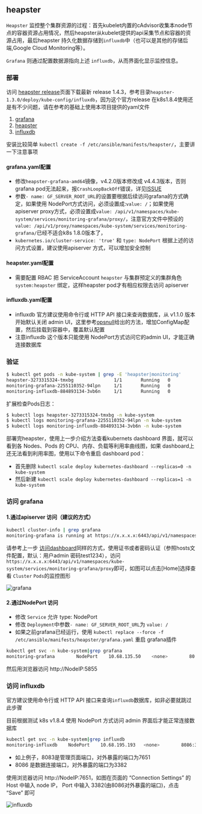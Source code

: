 ## heapster

`Heapster` 监控整个集群资源的过程：首先kubelet内置的cAdvisor收集本node节点的容器资源占用情况，然后heapster从kubelet提供的api采集节点和容器的资源占用，最后heapster 持久化数据存储到`influxdb`中（也可以是其他的存储后端,Google Cloud Monitoring等）。

`Grafana` 则通过配置数据源指向上述 `influxdb`，从而界面化显示监控信息。

### 部署

访问 [heapster release](https://github.com/kubernetes/heapster)页面下载最新 release 1.4.3，参考目录`heapster-1.3.0/deploy/kube-config/influxdb`，因为这个官方release 在k8s1.8.4使用还是有不少问题，请在参考的基础上使用本项目提供的yaml文件

1. [grafana](../../manifests/heapster/grafana.yaml)
1. [heapster](../../manifests/heapster/heapster.yaml)
1. [influxdb](../../manifests/heapster/influxdb.yaml)

安装比较简单 `kubectl create -f /etc/ansible/manifests/heapster/`，主要讲一下注意事项

#### grafana.yaml配置

+ 修改`heapster-grafana-amd64`镜像，v4.2.0版本修改成 v4.4.3版本，否则 grafana pod无法起来，报`CrashLoopBackOff`错误，详见[ISSUE](https://github.com/kubernetes/heapster/issues/1806)
+ 参数`- name: GF_SERVER_ROOT_URL`的设置要根据后续访问grafana的方式确定，如果使用 NodePort方式访问，必须设置成:`value: /`；如果使用apiserver proxy方式，必须设置成`value: /api/v1/namespaces/kube-system/services/monitoring-grafana/proxy/`，注意官方文件中预设的`value: /api/v1/proxy/namespaces/kube-system/services/monitoring-grafana/`已经不适合k8s 1.8.0版本了，
+ `kubernetes.io/cluster-service: 'true'` 和 `type: NodePort` 根据上述的访问方式设置，建议使用apiserver 方式，可以增加安全控制

#### heapster.yaml配置

+ 需要配置 RBAC 把 ServiceAccount `heapster` 与集群预定义的集群角色 `system:heapster` 绑定，这样heapster pod才有相应权限去访问 apiserver

#### influxdb.yaml配置

+ influxdb 官方建议使用命令行或 HTTP API 接口来查询数据库，从 v1.1.0 版本开始默认关闭 admin UI，这里参考[opsnull](https://github.com/opsnull/follow-me-install-kubernetes-cluster/blob/master/10-%E9%83%A8%E7%BD%B2Heapster%E6%8F%92%E4%BB%B6.md)给出的方法，增加ConfigMap配置，然后挂载到容器中，覆盖默认配置
+ 注意influxdb 这个版本只能使用 NodePort方式访问它的admin UI，才能正确连接数据库

### 验证

``` bash
$ kubectl get pods -n kube-system | grep -E 'heapster|monitoring'
heapster-3273315324-tmxbg               1/1       Running   0          11m
monitoring-grafana-2255110352-94lpn     1/1       Running   0          11m
monitoring-influxdb-884893134-3vb6n     1/1       Running   0          11m
```
扩展检查Pods日志：
``` bash
$ kubectl logs heapster-3273315324-tmxbg -n kube-system
$ kubectl logs monitoring-grafana-2255110352-94lpn -n kube-system
$ kubectl logs monitoring-influxdb-884893134-3vb6n -n kube-system
```
部署完heapster，使用上一步介绍方法查看kubernets dashboard 界面，就可以看到各 Nodes、Pods 的 CPU、内存、负载等利用率曲线图，如果 dashboard上还无法看到利用率图，使用以下命令重启 dashboard pod：
+ 首先删除 `kubectl scale deploy kubernetes-dashboard --replicas=0 -n kube-system`
+ 然后新建 `kubectl scale deploy kubernetes-dashboard --replicas=1 -n kube-system`

### 访问 grafana

#### 1.通过apiserver 访问（建议的方式）

``` bash
kubectl cluster-info | grep grafana
monitoring-grafana is running at https://x.x.x.x:6443/api/v1/namespaces/kube-system/services/monitoring-grafana/proxy
```
请参考上一步 [访问dashboard](dashboard.md)同样的方式，使用证书或者密码认证（参照hosts文件配置，默认：用户admin 密码test1234），访问`https://x.x.x.x:6443/api/v1/namespaces/kube-system/services/monitoring-grafana/proxy`即可，如图可以点击[Home]选择查看 `Cluster` `Pods`的监控图形

![grafana](../../pics/grafana.png)

#### 2.通过NodePort 访问

+ 修改 `Service` 允许 type: NodePort
+ 修改 `Deployment`中参数`- name: GF_SERVER_ROOT_URL`为 `value: /`
+ 如果之前grafana已经运行，使用 `kubectl replace --force -f /etc/ansible/manifests/heapster/grafana.yaml` 重启 grafana插件

``` bash
kubectl get svc -n kube-system|grep grafana
monitoring-grafana        NodePort    10.68.135.50    <none>        80:5855/TCP		11m
```
然后用浏览器访问 http://NodeIP:5855 

### 访问 influxdb

官方建议使用命令行或 HTTP API 接口来查询`influxdb`数据库，如非必要就跳过此步骤

目前根据测试 k8s v1.8.4 使用 NodePort 方式访问 admin 界面后才能正常连接数据库

``` bash
kubectl get svc -n kube-system|grep influxdb
monitoring-influxdb    NodePort    10.68.195.193   <none>        8086:3382/TCP,8083:7651/TCP   12h
```
+ 如上例子，8083是管理页面端口，对外暴露的端口为7651
+ 8086 是数据连接端口，对外暴露的端口为3382

使用浏览器访问 http://NodeIP:7651，如图在页面的 “Connection Settings” 的 Host 中输入 node IP， Port 中输入 3382(由8086对外暴露的端口)，点击 “Save” 即可

![influxdb](../../pics/influxdb.png)


